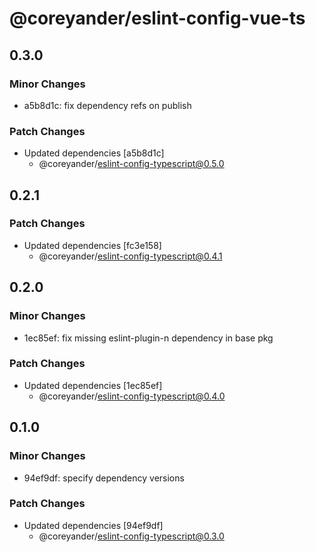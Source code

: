# @coreyander/eslint-config-vue-ts

## 0.3.0

### Minor Changes

- a5b8d1c: fix dependency refs on publish

### Patch Changes

- Updated dependencies [a5b8d1c]
  - @coreyander/eslint-config-typescript@0.5.0

## 0.2.1

### Patch Changes

- Updated dependencies [fc3e158]
  - @coreyander/eslint-config-typescript@0.4.1

## 0.2.0

### Minor Changes

- 1ec85ef: fix missing eslint-plugin-n dependency in base pkg

### Patch Changes

- Updated dependencies [1ec85ef]
  - @coreyander/eslint-config-typescript@0.4.0

## 0.1.0

### Minor Changes

- 94ef9df: specify dependency versions

### Patch Changes

- Updated dependencies [94ef9df]
  - @coreyander/eslint-config-typescript@0.3.0
